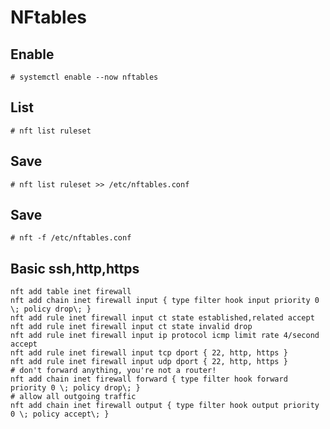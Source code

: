 # NFtables
## Enable
    # systemctl enable --now nftables
## List
    # nft list ruleset
## Save 
    # nft list ruleset >> /etc/nftables.conf
## Save 
    # nft -f /etc/nftables.conf    
## Basic ssh,http,https
    nft add table inet firewall
    nft add chain inet firewall input { type filter hook input priority 0 \; policy drop\; } 
    nft add rule inet firewall input ct state established,related accept
    nft add rule inet firewall input ct state invalid drop
    nft add rule inet firewall input ip protocol icmp limit rate 4/second accept
    nft add rule inet firewall input tcp dport { 22, http, https }
    nft add rule inet firewall input udp dport { 22, http, https }
    # don't forward anything, you're not a router!
    nft add chain inet firewall forward { type filter hook forward priority 0 \; policy drop\; } 
    # allow all outgoing traffic
    nft add chain inet firewall output { type filter hook output priority 0 \; policy accept\; }